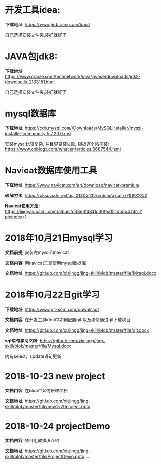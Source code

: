 开发工具idea:
==============
**下载地址:**
https://www.jetbrains.com/idea/

自己选择安装文件夹,装好就好了


JAVA包jdk8:
=============
**下载地址:**
https://www.oracle.com/technetwork/java/javase/downloads/jdk8-downloads-2133151.html

自己选择安装文件夹,装好就好了


mysql数据库
============
**下载地址:**
https://cdn.mysql.com//Downloads/MySQLInstaller/mysql-installer-community-5.7.23.0.msi

安装mysql比较复杂, 并且容易装失败, 根据这个帖子装: https://www.cnblogs.com/whaben/articles/6687544.html

Navicat数据库使用工具
====================
**下载地址:**
https://www.navicat.com/en/download/navicat-premium

**破解方法:**
https://blog.csdn.net/qq_21205435/article/details/78902052

**Navicat使用方法:**
https://jingyan.baidu.com/album/c33e3f48d1c30fea15cbb5b4.html?picindex=1


2018年10月21日mysql学习
======================
**文档前提:**
安装完mysql和navicat.

**文档内容:**
用navicat工具使用mysql数据库

**文档地址:**
https://github.com/xiajingg/jing-skill/blob/master/file/Mysql.docx



2018年10月22日git学习
=====================
**下载地址:**
https://www.git-scm.com/download/

**文档内容:**
在开发工具idea中如何配置git,以及如何通过git下载项目

**文档地址:**
https://github.com/xiajingg/jing-skill/blob/master/file/git.docx

**sql语句学习文档:**
https://github.com/xiajingg/jing-skill/blob/master/file/Mysql.docx

内有select，update语句更新

2018-10-23 new project
=======================

**文档内容:**
在idea中如何新建项目

**文档地址:**
https://github.com/xiajingg/jing-skill/blob/master/file/new%20project.pptx

2018-10-24 projectDemo
=======================

**文档内容:**
项目组成模块介绍

**文档地址:**
https://github.com/xiajingg/jing-skill/blob/master/file/ProjectDemo.pptx
....